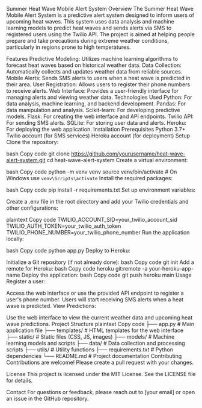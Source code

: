 Summer Heat Wave Mobile Alert System
Overview
The Summer Heat Wave Mobile Alert System is a predictive alert system designed to inform users of upcoming heat waves. This system uses data analysis and machine learning models to predict heat waves and sends alerts via SMS to registered users using the Twilio API. The project is aimed at helping people prepare and take precautions during extreme weather conditions, particularly in regions prone to high temperatures.

Features
Predictive Modeling: Utilizes machine learning algorithms to forecast heat waves based on historical weather data.
Data Collection: Automatically collects and updates weather data from reliable sources.
Mobile Alerts: Sends SMS alerts to users when a heat wave is predicted in their area.
User Registration: Allows users to register their phone numbers to receive alerts.
Web Interface: Provides a user-friendly interface for managing alerts and viewing weather data.
Technologies Used
Python: For data analysis, machine learning, and backend development.
Pandas: For data manipulation and analysis.
Scikit-learn: For developing predictive models.
Flask: For creating the web interface and API endpoints.
Twilio API: For sending SMS alerts.
SQLite: For storing user data and alerts.
Heroku: For deploying the web application.
Installation
Prerequisites
Python 3.7+
Twilio account (for SMS services)
Heroku account (for deployment)
Setup
Clone the repository:

bash
Copy code
git clone https://github.com/yourusername/heat-wave-alert-system.git
cd heat-wave-alert-system
Create a virtual environment:

bash
Copy code
python -m venv venv
source venv/bin/activate  # On Windows use `venv\Scripts\activate`
Install the required packages:

bash
Copy code
pip install -r requirements.txt
Set up environment variables:

Create a .env file in the root directory and add your Twilio credentials and other configurations:

plaintext
Copy code
TWILIO_ACCOUNT_SID=your_twilio_account_sid
TWILIO_AUTH_TOKEN=your_twilio_auth_token
TWILIO_PHONE_NUMBER=your_twilio_phone_number
Run the application locally:

bash
Copy code
python app.py
Deploy to Heroku:

Initialize a Git repository (if not already done):
bash
Copy code
git init
Add a remote for Heroku:
bash
Copy code
heroku git:remote -a your-heroku-app-name
Deploy the application:
bash
Copy code
git push heroku main
Usage
Register a user:

Access the web interface or use the provided API endpoint to register a user's phone number.
Users will start receiving SMS alerts when a heat wave is predicted.
View Predictions:

Use the web interface to view the current weather data and upcoming heat wave predictions.
Project Structure
plaintext
Copy code
├── app.py                   # Main application file
├── templates/               # HTML templates for the web interface
├── static/                  # Static files (CSS, JS, images)
├── models/                  # Machine learning models and scripts
├── data/                    # Data collection and processing scripts
├── utils/                   # Utility functions
├── requirements.txt         # Python dependencies
└── README.md                # Project documentation
Contributing
Contributions are welcome! Please create a pull request with your changes.

License
This project is licensed under the MIT License. See the LICENSE file for details.

Contact
For questions or feedback, please reach out to [your email] or open an issue in the GitHub repository.
